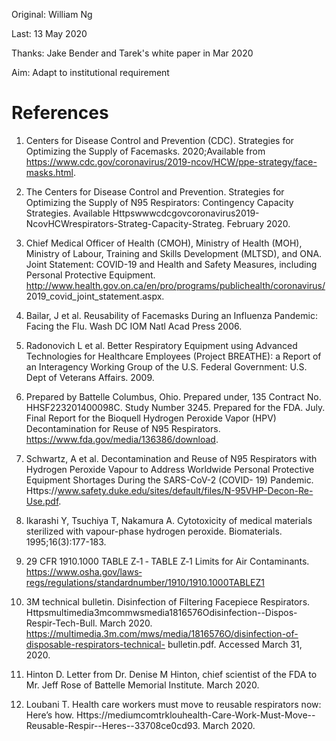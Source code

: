 
Original: William Ng

Last: 13 May 2020

Thanks: Jake Bender and Tarek's white paper in Mar 2020

Aim: Adapt to institutional requirement

# References

1. Centers for Disease Control and Prevention (CDC). Strategies for Optimizing the Supply of Facemasks. 2020;Available from https://www.cdc.gov/coronavirus/2019-ncov/HCW/ppe-strategy/face-masks.html.

2. The Centers for Disease Control and Prevention. Strategies for Optimizing the Supply of N95 Respirators: Contingency Capacity Strategies. Available Httpswwwcdcgovcoronavirus2019- NcovHCWrespirators-Strateg-Capacity-Strateg. February 2020.

3. Chief Medical Officer of Health (CMOH), Ministry of Health (MOH), Ministry of Labour, Training and Skills Development (MLTSD), and ONA. Joint Statement: COVID-19 and Health and Safety Measures, including Personal Protective Equipment. http://www.health.gov.on.ca/en/pro/programs/publichealth/coronavirus/ 2019_covid_joint_statement.aspx.

4. Bailar, J et al. Reusability of Facemasks During an Influenza Pandemic: Facing the Flu. Wash DC IOM Natl Acad Press 2006.

5. Radonovich L et al. Better Respiratory Equipment using Advanced Technologies for Healthcare Employees (Project BREATHE): a Report of an Interagency Working Group of the U.S. Federal Government: U.S. Dept of Veterans Affairs. 2009.

6. Prepared by Battelle Columbus, Ohio. Prepared under, 135 Contract No. HHSF223201400098C. Study Number 3245. Prepared for the FDA. July. Final Report for the Bioquell Hydrogen Peroxide Vapor (HPV) Decontamination for Reuse of N95 Respirators. https://www.fda.gov/media/136386/download.

7. Schwartz, A et al. Decontamination and Reuse of N95 Respirators with Hydrogen Peroxide Vapour to Address Worldwide Personal Protective Equipment Shortages During the SARS-CoV-2 (COVID- 19) Pandemic. Https://www.safety.duke.edu/sites/default/files/N-95VHP-Decon-Re-Use.pdf.

8. Ikarashi Y, Tsuchiya T, Nakamura A. Cytotoxicity of medical materials sterilized with vapour-phase hydrogen peroxide. Biomaterials. 1995;16(3):177-183.

9. 29 CFR 1910.1000 TABLE Z‐1 ‐ TABLE Z‐1 Limits for Air Contaminants. https://www.osha.gov/laws‐regs/regulations/standardnumber/1910/1910.1000TABLEZ1

10. 3M technical bulletin. Disinfection of Filtering Facepiece Respirators. Httpsmultimedia3mcommwsmedia1816576Odisinfection--Dispos-Respir-Tech-Bull. March 2020. https://multimedia.3m.com/mws/media/1816576O/disinfection-of-disposable-respirators-technical- bulletin.pdf. Accessed March 31, 2020.

11. Hinton D. Letter from Dr. Denise M Hinton, chief scientist of the FDA to Mr. Jeff Rose of Battelle Memorial Institute. March 2020.

12. Loubani T. Health care workers must move to reusable respirators now: Here’s how. Https://mediumcomtrklouhealth-Care-Work-Must-Move--Reusable-Respir--Heres--33708ce0cd93. March 2020.
